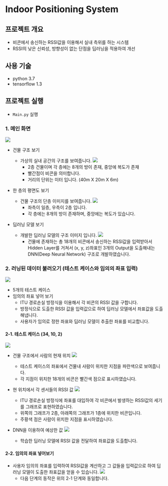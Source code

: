 # Indoor Positioning System

## 프로젝트 개요

* 비콘에서 송신하는 RSSI값을 이용해서 실내 측위를 하는 시스템
* RSSI의 낮은 신뢰성, 방향성이 없는 단점을 딥러닝을 적용하여 개선

## 사용 기술

* python 3.7
* tensorflow 1.3

## 프로젝트 실행

* `Main.py` 실행

### 1. 메인 화면

![](https://i.ibb.co/vPj9Krp/image.jpg)

* 건물 구조 보기
    * 가상의 실내 공간의 구조를 보여줍니다.
      ![](https://i.ibb.co/Wxgp4Cs/image.jpg)
        * 2층 건물이며 각 층에는 8개의 방이 존재, 중앙에 복도가 존재
        * 빨간점이 비콘을 의미합니다.
        * 거리의 단위는 미터 입니다. (40m X 20m X 6m)

* 한 층의 평면도 보기
    * 건물 구조의 단층 이미지를 보여줍니다.
      ![](https://i.ibb.co/CvKdP06/image.jpg)
        * 좌측이 일층, 우측이 2층 입니다.
        * 각 층에는 8개의 방이 존재하며, 중앙에는 복도가 있습니다.

* 딥러닝 모델 보기
    * 개발한 딥러닝 모델의 구조 이미지 입니다.
      ![](https://i.ibb.co/WBg3fHM/image.jpg)
        * 건물에 존재하는 총 18개의 비콘에서 송신하는 RSSI값을 입력받아서 Hidden Layer를 거쳐서 (x, y, z)좌표인 3개의 Output을 도출해내는 DNN(Deep Neural
          Network) 구조로 개발하였습니다.

### 2. 러닝된 데이터 불러오기 (테스트 케이스와 임의의 좌표 입력)

![](https://i.ibb.co/cYSX8CT/image.jpg)

* 5개의 테스트 케이스
* 임의의 좌표 넣어 보기
    * ITU 경로손실 방정식을 이용해서 각 비콘의 RSSI 값을 구합니다.
    * 방정식으로 도출한 RSSI 값을 입력값으로 하여 딥러닝 모델에서 좌표값을 도출해냅니다.
    * 사용자가 임의로 정한 좌표와 딥러닝 모델이 추출한 좌표를 비교합니다.

#### 2-1. 테스트 케이스 (34, 10, 2)

![](https://i.ibb.co/h9ZKWxS/1.jpg)

* 건물 구조에서 사람의 현재 위치
  ![](https://i.ibb.co/26Q2MdR/1.jpg)
    * 테스트 케이스의 좌표에서 건물내 사람이 위치한 지점을 파란색으로 보여줍니다.
    * 각 지점이 위치한 18개의 비콘은 빨간색 점으로 표시하였습니다.

* 현 위치에서 각 센서들의 RSSI 값
  ![](https://i.ibb.co/ccBCP74/1.jpg)
    * ITU 경로손실 방정식에 좌표를 대입하여 각 비콘에서 발생하는 RSSI값의 세기를 그래프로 표현하였습니다.
    * 위쪽의 그래프가 2층, 아래쪽의 그래프가 1층에 위치한 비콘입니다.
    * 주황색 점은 사람이 위치한 지점을 표시하였습니다.

* DNN을 이용하여 예상한 값
  ![](https://i.ibb.co/FKjQd03/1.jpg)
    * 학습한 딥러닝 모델에 RSSI 값을 전달하여 좌표값을 도출합니다.

#### 2-2. 임의의 좌표 넣어보기

* 사용자 임의의 좌표를 입력하여 RSSI값을 계산하고 그 값들을 입력값으로 하여 딥러닝 모델이 도출한 좌표값을 얻을 수 있습니다.
  ![](https://i.ibb.co/C2gSCsp/image.jpg)
    * 다음 단계의 동작은 위의 2-1 단계와 동일합니다.
    

  
    





